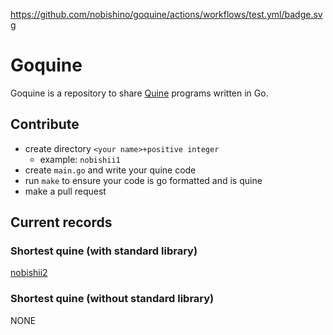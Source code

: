 https://github.com/nobishino/goquine/actions/workflows/test.yml/badge.svg
# Goquine

Goquine is a repository to share [Quine](https://en.wikipedia.org/wiki/Quine_(computing)) programs written in Go.

## Contribute

- create directory `<your name>+positive integer`
    - example: `nobishii1`
- create `main.go` and write your quine code
- run `make` to ensure your code is go formatted and is quine
- make a pull request

## Current records

### Shortest quine (with standard library)

[nobishii2](./nobishii2/main.go)

### Shortest quine (without standard library)

NONE